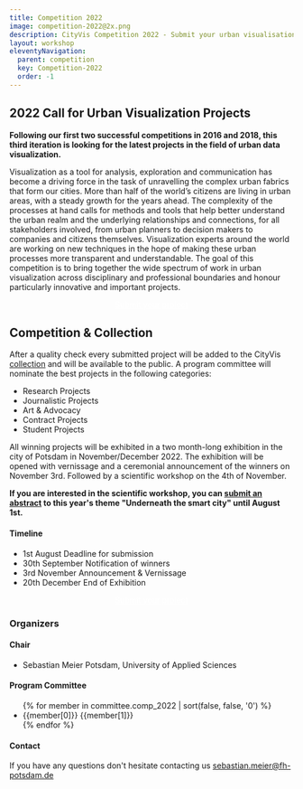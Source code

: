 ```yaml
---
title: Competition 2022
image: competition-2022@2x.png
description: CityVis Competition 2022 - Submit your urban visualisation project before August 1st. Announcement of winners on November 3rd.
layout: workshop
eleventyNavigation:
  parent: competition
  key: Competition-2022
  order: -1
---
```


<section class="section workshop-section workshop-section__thema">
<h2>2022 Call for Urban Visualization Projects</h2>


<strong>Following our first two successful competitions in 2016 and 2018, this third iteration is looking for the latest projects in the field of urban data visualization.</strong>


Visualization as a tool for analysis, exploration and communication has become a driving force in the task of unravelling the complex urban fabrics that form our cities. More than half of the world’s citizens are living in urban areas, with a steady growth for the years ahead. The complexity of the processes at hand calls for methods and tools that help better understand the urban realm and the underlying relationships and connections, for all stakeholders involved, from urban planners to decision makers to companies and citizens themselves. Visualization experts around the world are working on new techniques in the hope of making these urban processes more transparent and understandable. The goal of this competition is to bring together the wide spectrum of work in urban visualization across disciplinary and professional boundaries and honour particularly innovative and important projects.

<p style="text-align:center">
<a href="https://my.forms.app/form/626c1bb2b838185b93526587" style="color:white;" class="upcoming-link">Submit your project</a>
</p>

</section>

<section class="section workshop-section workshop-section__thema">
<h2>Competition & Collection</h2>


After a quality check every submitted project will be added to the CityVis [collection](/collection/) and will be available to the public. A program committee will nominate the best projects in the following categories:

<ul class="workshop-section__focus-list">
<li class="workshop-section__focus-list-item">
<span class="workshop-section__focus-list-item--headline">Research Projects</span>
</li>
<li class="workshop-section__focus-list-item">
<span class="workshop-section__focus-list-item--headline">Journalistic Projects</span>
</li>
<li class="workshop-section__focus-list-item">
<span class="workshop-section__focus-list-item--headline">Art & Advocacy</span>
</li>
<li class="workshop-section__focus-list-item">
<span class="workshop-section__focus-list-item--headline">Contract Projects</span>
</li>
<li class="workshop-section__focus-list-item">
<span class="workshop-section__focus-list-item--headline">Student Projects</span>
</li>
</ul>


All winning projects will be exhibited in a two month-long exhibition in the city of Potsdam in November/December 2022. The exhibition will be opened with vernissage and a ceremonial announcement of the winners on November 3rd. Followed by a scientific workshop on the 4th of November.


<strong>If you are interested in the scientific workshop, you can [submit an abstract](/workshops/2022/) to this year's theme "Underneath the smart city" until August 1st.</strong>


</section>


<section class="section workshop-section workshop-section__timeline">
<h4>Timeline</h4>
<ul class="workshop-section__timeline-list">
<li class="workshop-section__timeline-list--item">
<span class="workshop-section__timeline-list--date" style="width:250px;">1st August</span>
<span class="workshop-section__timeline-list--event">Deadline for submission</span>
</li>
<li class="workshop-section__timeline-list--item">
<span class="workshop-section__timeline-list--date" style="width:250px;">30th September</span>
<span class="workshop-section__timeline-list--event">Notification of winners</span>
</li>
<li class="workshop-section__timeline-list--item">
<span class="workshop-section__timeline-list--date" style="width:250px;">3rd November</span>
<span class="workshop-section__timeline-list--event">Announcement & Vernissage</span>
</li>
<li class="workshop-section__timeline-list--item">
<span class="workshop-section__timeline-list--date" style="width:250px;">20th December</span>
<span class="workshop-section__timeline-list--event">End of Exhibition</span>
</li>
</ul>
<p style="text-align:center">
<a href="https://my.forms.app/form/626c1bb2b838185b93526587" style="color:white;" class="upcoming-link">Submit your project</a>
</p>
</section>

<section class="section committee-section">
<h3>Organizers</h3>
<h4>Chair</h4>
<ul class="committee-list">
<li class="committee-list__item">
Sebastian Meier
<span class="committee-list__item--institution">
Potsdam, University of Applied Sciences
</span>
</li>
</ul>

<div class="committee">
<h4>Program Committee</h4>

<ul class="committee-list">
{% for member in committee.comp_2022 | sort(false, false, '0') %}
<li class="committee-list__item">
{{member[0]}}
<span class="committee-list__item--institution">
{{member[1]}}
</span>
</li>
{% endfor %}
</ul>
</section>

</div>
</section>


<section class="section workshop-section workshop-section__contact">
<h4>Contact</h4>
<div>
If you have any questions don't hesitate contacting us
<a href="mailto:sebastian.meier@fh-potsdam.de">
sebastian.meier@fh-potsdam.de
</a>
</div>
</section>